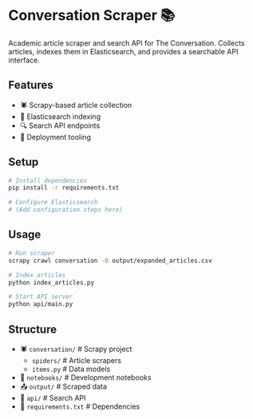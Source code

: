 # Conversation Scraper 📚

Academic article scraper and search API for The Conversation. Collects articles, indexes them in Elasticsearch, and provides a searchable API interface.

## Features
- 🕷️ Scrapy-based article collection
- 📑 Elasticsearch indexing
- 🔍 Search API endpoints
- 🚀 Deployment tooling

## Setup
```bash
# Install dependencies
pip install -r requirements.txt

# Configure Elasticsearch
# (Add configuration steps here)
```

## Usage
```bash
# Run scraper
scrapy crawl conversation -O output/expanded_articles.csv

# Index articles
python index_articles.py

# Start API server
python api/main.py
```

## Structure
- 🕷️ `conversation/` # Scrapy project
  - `spiders/` # Article scrapers
  - `items.py` # Data models
- 📓 `notebooks/` # Development notebooks
- 📤 `output/` # Scraped data
- 🔧 `api/` # Search API
- 📝 `requirements.txt` # Dependencies